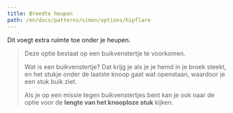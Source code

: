 ```yaml
---
title: Breedte heupen
path: /en/docs/patterns/simon/options/hipflare
---
```


Dit voegt extra ruimte toe onder je heupen.

> Deze optie bestaat op een buikvenstertje te voorkomen.
> 
> Wat is een buikvenstertje? Dat krijg je als je je hemd in je broek steekt, en het stukje onder de laatste knoop gaat wat openstaan, waardoor je een stuk buik ziet.
> 
> Als je op een missie tegen buikvenstertjes bent kan je ook naar de optie voor de **lengte van het knooploze stuk** kijken.